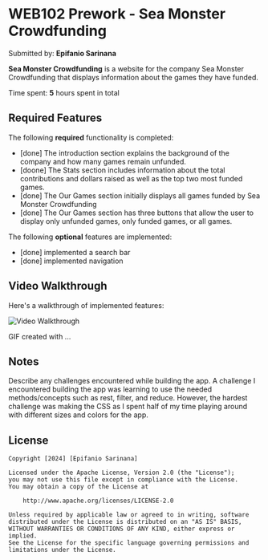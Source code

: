 # WEB102 Prework - Sea Monster Crowdfunding

Submitted by: **Epifanio Sarinana**

**Sea Monster Crowdfunding** is a website for the company Sea Monster Crowdfunding that displays information about the games they have funded.

Time spent: **5** hours spent in total

## Required Features

The following **required** functionality is completed:

* [done] The introduction section explains the background of the company and how many games remain unfunded.
* [doone] The Stats section includes information about the total contributions and dollars raised as well as the top two most funded games.
* [done] The Our Games section initially displays all games funded by Sea Monster Crowdfunding
* [done] The Our Games section has three buttons that allow the user to display only unfunded games, only funded games, or all games.

The following **optional** features are implemented:

* [done] implemented a search bar 
* [done] implemented navigation 

## Video Walkthrough

Here's a walkthrough of implemented features:

<img src='http://i.imgur.com/link/to/your/gif/file.gif' title='Video Walkthrough' width='' alt='Video Walkthrough' />

<!-- Replace this with whatever GIF tool you used! -->
GIF created with ...  
<!-- Recommended tools:
[Kap](https://getkap.co/) for macOS
[ScreenToGif](https://www.screentogif.com/) for Windows
[peek](https://github.com/phw/peek) for Linux. -->

## Notes

Describe any challenges encountered while building the app.
A challenge I encountered building the app was learning to use the needed methods/concepts such as rest, filter, and reduce.
However, the hardest challenge was making the CSS as I spent half of my time playing around with different sizes and colors for the app.

## License

    Copyright [2024] [Epifanio Sarinana]

    Licensed under the Apache License, Version 2.0 (the "License");
    you may not use this file except in compliance with the License.
    You may obtain a copy of the License at

        http://www.apache.org/licenses/LICENSE-2.0

    Unless required by applicable law or agreed to in writing, software
    distributed under the License is distributed on an "AS IS" BASIS,
    WITHOUT WARRANTIES OR CONDITIONS OF ANY KIND, either express or implied.
    See the License for the specific language governing permissions and
    limitations under the License.
